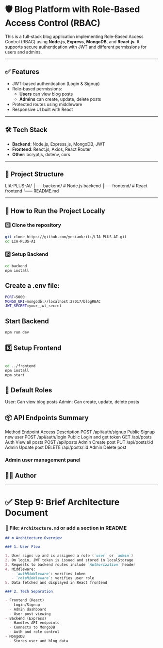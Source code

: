 # 🛡️ Blog Platform with Role-Based Access Control (RBAC)

This is a full-stack blog application implementing Role-Based Access Control (RBAC) using **Node.js**, **Express**, **MongoDB**, and **React.js**. It supports secure authentication with JWT and different permissions for users and admins.

---

## ✅ Features

- JWT-based authentication (Login & Signup)
- Role-based permissions:
  - **Users** can view blog posts
  - **Admins** can create, update, delete posts
- Protected routes using middleware
- Responsive UI built with React

---

## 🛠 Tech Stack

- **Backend**: Node.js, Express.js, MongoDB, JWT
- **Frontend**: React.js, Axios, React Router
- **Other**: bcryptjs, dotenv, cors

---

## 📂 Project Structure

LIA-PLUS-AI/
├── backend/ # Node.js backend
├── frontend/ # React frontend
└── README.md

---

## 🚀 How to Run the Project Locally

### 1️⃣ Clone the repository

```bash
git clone https://github.com/yesiamkriti/LIA-PLUS-AI.git
cd LIA-PLUS-AI
```

### 2️⃣ Setup Backend

```bash
cd backend
npm install
```

## Create a .env file:

```bash
PORT=5000
MONGO_URI=mongodb://localhost:27017/blogRBAC
JWT_SECRET=your_jwt_secret
```

## Start Backend

```bash
npm run dev
```

## 3️⃣ Setup Frontend

```bash

cd ../frontend
npm install
npm start
```

## 🔐 Default Roles

User: Can view blog posts
Admin: Can create, update, delete posts

## 📦 API Endpoints Summary

Method Endpoint Access Description
POST /api/auth/signup Public Signup new user
POST /api/auth/login Public Login and get token
GET /api/posts Auth View all posts
POST /api/posts Admin Create post
PUT /api/posts/:id Admin Update post
DELETE /api/posts/:id Admin Delete post

### Admin user management panel

## 🧑‍💻 Author

---

# ✅ Step 9: Brief Architecture Document

### 📄 File: `Architecture.md` or add a section in README

```markdown
## ⚙️ Architecture Overview

### 1. User Flow

1. User signs up and is assigned a role (`user` or `admin`)
2. On login, JWT token is issued and stored in localStorage
3. Requests to backend routes include `Authorization` header
4. Middleware:
   - `authMiddleware`: verifies token
   - `roleMiddleware`: verifies user role
5. Data fetched and displayed in React frontend

### 2. Tech Separation

- Frontend (React)
  - Login/Signup
  - Admin dashboard
  - User post viewing
- Backend (Express)
  - Handles API endpoints
  - Connects to MongoDB
  - Auth and role control
- MongoDB
  - Stores user and blog data
```
